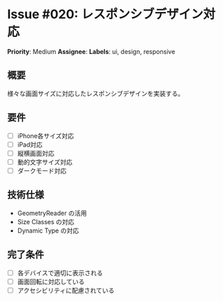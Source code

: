 # Issue #020: レスポンシブデザイン対応
**Priority**: Medium
**Assignee**: 
**Labels**: ui, design, responsive

## 概要
様々な画面サイズに対応したレスポンシブデザインを実装する。

## 要件
- [ ] iPhone各サイズ対応
- [ ] iPad対応
- [ ] 縦横画面対応
- [ ] 動的文字サイズ対応
- [ ] ダークモード対応

## 技術仕様
- GeometryReader の活用
- Size Classes の対応
- Dynamic Type の対応

## 完了条件
- [ ] 各デバイスで適切に表示される
- [ ] 画面回転に対応している
- [ ] アクセシビリティに配慮されている